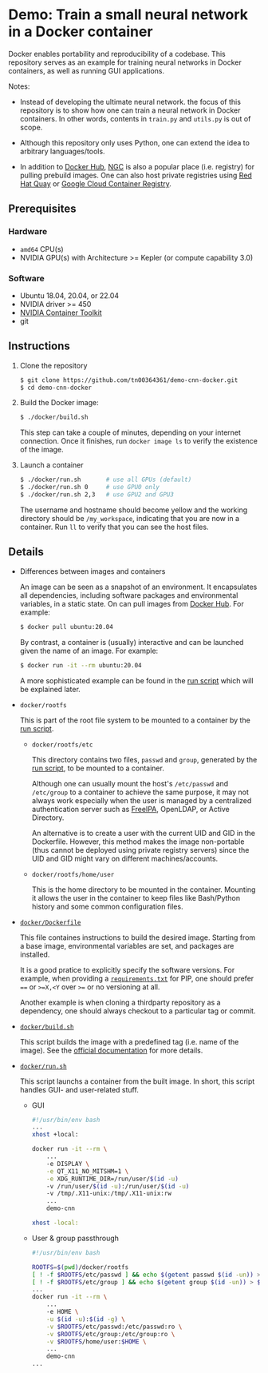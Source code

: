 # Demo: Train a small neural network in a Docker container

Docker enables portability and reproducibility of a codebase. This repository serves as an example for training neural networks in Docker containers, as well as running GUI applications.

Notes:

- Instead of developing the ultimate neural network. the focus of this repository is to show how one can train a neural network in Docker containers. In other words, contents in `train.py` and `utils.py` is out of scope.

- Although this repository only uses Python, one can extend the idea to arbitrary languages/tools.

- In addition to [Docker Hub](https://hub.docker.com/), [NGC](https://catalog.ngc.nvidia.com/containers) is also a popular place (i.e. registry) for pulling prebuild images. One can also host private registries using [Red Hat Quay](https://quay.io/) or [Google Cloud Container Registry](https://cloud.google.com/container-registry).

## Prerequisites

### Hardware

- `amd64` CPU(s)
- NVIDIA GPU(s) with Architecture >= Kepler (or compute capability 3.0)

### Software

- Ubuntu 18.04, 20.04, or 22.04
- NVIDIA driver >= 450
- [NVIDIA Container Toolkit](https://docs.nvidia.com/datacenter/cloud-native/container-toolkit/install-guide.html#docker)
- git


## Instructions

1. Clone the repository

    ```bash
    $ git clone https://github.com/tn00364361/demo-cnn-docker.git
    $ cd demo-cnn-docker
    ```

2. Build the Docker image:

    ```bash
    $ ./docker/build.sh
    ```

    This step can take a couple of minutes, depending on your internet connection. Once it finishes, run `docker image ls` to verify the existence of the image.

3. Launch a container

    ```bash
    $ ./docker/run.sh       # use all GPUs (default)
    $ ./docker/run.sh 0     # use GPU0 only
    $ ./docker/run.sh 2,3   # use GPU2 and GPU3
    ```

    The username and hostname should become yellow and the working directory should be `/my_workspace`, indicating that you are now in a container. Run `ll` to verify that you can see the host files.

## Details


- Differences between images and containers

    An image can be seen as a snapshot of an environment. It encapsulates all dependencies, including software packages and environmental variables, in a static state. On can pull images from [Docker Hub](https://hub.docker.com/). For example:

    ```bash
    $ docker pull ubuntu:20.04
    ```

    By contrast, a container is (usually) interactive and can be launched given the name of an image. For example:

    ```bash
    $ docker run -it --rm ubuntu:20.04
    ```

    A more sophisticated example can be found in the [run script](docker/run.sh) which will be explained later.

- `docker/rootfs`

    This is part of the root file system to be mounted to a container by the [run script](docker/run.sh).

    - `docker/rootfs/etc`

        This directory contains two files, `passwd` and `group`, generated by the [run script](docker/run.sh), to be mounted to a container.

        Although one can usually mount the host's `/etc/passwd` and `/etc/group` to a container to achieve the same purpose, it may not always work especially when the user is managed by a centralized authentication server such as [FreeIPA](https://www.freeipa.org/page/Main_Page), OpenLDAP, or Active Directory.

        An alternative is to create a user with the current UID and GID in the Dockerfile. However, this method makes the image non-portable (thus cannot be deployed using private registry servers) since the UID and GID might vary on different machines/accounts.

    - `docker/rootfs/home/user`

        This is the home directory to be mounted in the container. Mounting it allows the user in the container to keep files like Bash/Python history and some common configuration files.

- [`docker/Dockerfile`](docker/Dockerfile)

    This file containes instructions to build the desired image. Starting from a base image, environmental variables are set, and packages are installed.

    It is a good pratice to explicitly specify the software versions. For example, when providing a [`requirements.txt`](requirements.txt) for PIP, one should prefer `==` or `>=X,<Y` over `>=` or no versioning at all.

    Another example is when cloning a thirdparty repository as a dependency, one should always checkout to a particular tag or commit.

- [`docker/build.sh`](docker/build.sh)

    This script builds the image with a predefined tag (i.e. name of the image). See the [official documentation](https://docs.docker.com/engine/reference/commandline/build/) for more details.

- [`docker/run.sh`](docker/run.sh)

    This script launchs a container from the built image. In short, this script handles GUI- and user-related stuff.

    - GUI

        ```bash
        #!/usr/bin/env bash
        ...
        xhost +local:

        docker run -it --rm \
            ...
            -e DISPLAY \
            -e QT_X11_NO_MITSHM=1 \
            -e XDG_RUNTIME_DIR=/run/user/$(id -u)
            -v /run/user/$(id -u):/run/user/$(id -u)
            -v /tmp/.X11-unix:/tmp/.X11-unix:rw
            ...
            demo-cnn

        xhost -local:
        ```

    - User & group passthrough

        ```bash
        #!/usr/bin/env bash

        ROOTFS=$(pwd)/docker/rootfs
        [ ! -f $ROOTFS/etc/passwd ] && echo $(getent passwd $(id -un)) > $ROOTFS/etc/passwd
        [ ! -f $ROOTFS/etc/group ] && echo $(getent group $(id -un)) > $ROOTFS/etc/group
        ...
        docker run -it --rm \
            ...
            -e HOME \
            -u $(id -u):$(id -g) \
            -v $ROOTFS/etc/passwd:/etc/passwd:ro \
            -v $ROOTFS/etc/group:/etc/group:ro \
            -v $ROOTFS/home/user:$HOME \
            ...
            demo-cnn
        ...
        ```

